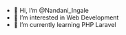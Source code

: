 - 👋 Hi, I’m @Nandani_Ingale
- 👀 I’m interested in Web Development 
- 🌱 I’m currently learning PHP Laravel 


<!---
Nandani394210/Nandani394210 is a ✨ special ✨ repository because its `README.md` (this file) appears on your GitHub profile.
You can click the Preview link to take a look at your changes.
--->

